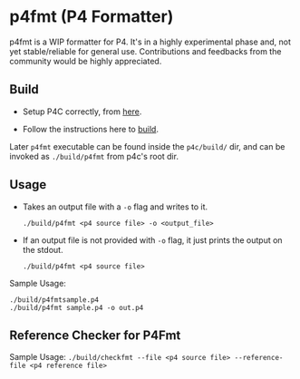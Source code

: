 # p4fmt (P4 Formatter)

p4fmt is a WIP formatter for P4. It's in a highly experimental phase
and, not yet stable/reliable for general use.
Contributions and feedbacks from the community
would be highly appreciated.

## Build
- Setup P4C correctly, from [here](https://github.com/p4lang/p4c#dependencies).

- Follow the instructions here to [build](https://github.com/p4lang/p4c#installing-p4c-from-source).

Later `p4fmt` executable can be found inside the `p4c/build/` dir, and can be invoked as `./build/p4fmt` from p4c's root dir.

## Usage
- Takes an output file with a `-o` flag and writes to it.

    `./build/p4fmt <p4 source file> -o <output_file>`

 - If an output file is not provided with `-o` flag, it just prints the output on the stdout.

    `./build/p4fmt <p4 source file>`

Sample Usage:

    ./build/p4fmtsample.p4
    ./build/p4fmt sample.p4 -o out.p4

## Reference Checker for P4Fmt

Sample Usage:
    `./build/checkfmt --file <p4 source file> --reference-file <p4 reference file>`
